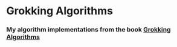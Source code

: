 # Grokking Algorithms
### My algorithm implementations from the book [Grokking Algorithms](https://www.manning.com/bhargava)
